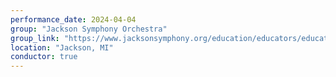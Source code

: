 ```yaml
---
performance_date: 2024-04-04
group: "Jackson Symphony Orchestra"
group_link: "https://www.jacksonsymphony.org/education/educators/education-concert-a-musical-look-at-cooperation-and-communication/"
location: "Jackson, MI"
conductor: true
---
```

